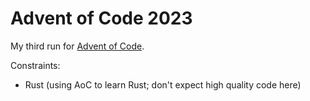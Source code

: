 # Advent of Code 2023

My third run for [Advent of Code](https://adventofcode.com/2023).

Constraints:
- Rust (using AoC to learn Rust; don't expect high quality code here)

